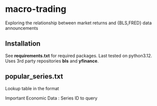 # macro-trading
Exploring the relationship between market returns and {BLS,FRED} data announcements

## Installation
See **requirements.txt** for required packages. Last tested on python3.12. Uses 3rd party repositories **bls** and **yfinance**.

## popular_series.txt
Lookup table in the format

 Important Economic Data : Series ID to query
